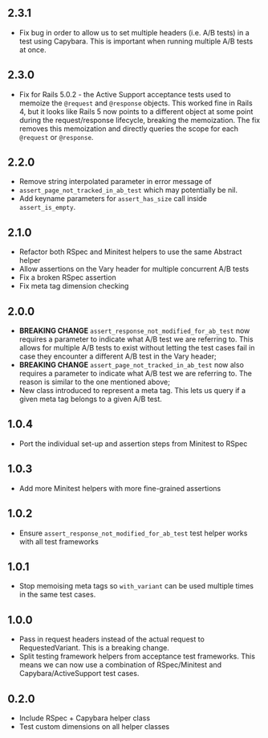 ## 2.3.1

* Fix bug in order to allow us to set multiple headers (i.e. A/B tests) in a
  test using Capybara. This is important when running multiple A/B tests at
  once.

## 2.3.0

* Fix for Rails 5.0.2 - the Active Support acceptance tests used to memoize
  the `@request` and `@response` objects. This worked fine in Rails 4, but
  it looks like Rails 5 now points to a different object at some point during
  the request/response lifecycle, breaking the memoization. The fix removes
  this memoization and directly queries the scope for each `@request` or
  `@response`.

## 2.2.0

* Remove string interpolated parameter in error message of
* `assert_page_not_tracked_in_ab_test` which may potentially be nil.
* Add keyname parameters for `assert_has_size` call inside `assert_is_empty`.

## 2.1.0

* Refactor both RSpec and Minitest helpers to use the same Abstract helper
* Allow assertions on the Vary header for multiple concurrent A/B tests
* Fix a broken RSpec assertion
* Fix meta tag dimension checking

## 2.0.0

* **BREAKING CHANGE** `assert_response_not_modified_for_ab_test` now
  requires a parameter to indicate what A/B test we are referring to.
  This allows for multiple A/B tests to exist without letting the test
  cases fail in case they encounter a different A/B test in the Vary header;
* **BREAKING CHANGE** `assert_page_not_tracked_in_ab_test` now also
  requires a parameter to indicate what A/B test we are referring to.
  The reason is similar to the one mentioned above;
* New class introduced to represent a meta tag. This lets us query if a
  given meta tag belongs to a given A/B test.

## 1.0.4

* Port the individual set-up and assertion steps from Minitest to RSpec

## 1.0.3

* Add more Minitest helpers with more fine-grained assertions

## 1.0.2

* Ensure `assert_response_not_modified_for_ab_test` test helper works with all
  test frameworks

## 1.0.1

* Stop memoising meta tags so `with_variant` can be used multiple times in the
  same test cases.

## 1.0.0

* Pass in request headers instead of the actual request to RequestedVariant.
  This is a breaking change.
* Split testing framework helpers from acceptance test frameworks. This means we
  can now use a combination of RSpec/Minitest and Capybara/ActiveSupport test
  cases.

## 0.2.0

* Include RSpec + Capybara helper class
* Test custom dimensions on all helper classes
